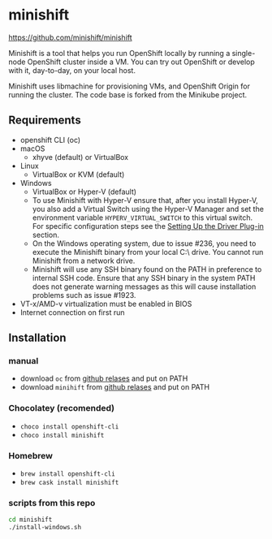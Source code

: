 # minishift
https://github.com/minishift/minishift

Minishift is a tool that helps you run OpenShift locally by running a single-node OpenShift cluster inside a VM. You can try out OpenShift or develop with it, day-to-day, on your local host.

Minishift uses libmachine for provisioning VMs, and OpenShift Origin for running the cluster. The code base is forked from the Minikube project.

## Requirements
* openshift CLI (oc)
* macOS
  *  xhyve (default) or VirtualBox
* Linux
  * VirtualBox or KVM (default)
* Windows
  * VirtualBox or Hyper-V (default)
  * To use Minishift with Hyper-V ensure that, after you install Hyper-V, you also add a Virtual Switch using the Hyper-V Manager and set the environment variable `HYPERV_VIRTUAL_SWITCH` to this virtual switch. For specific configuration steps see the [Setting Up the Driver Plug-in](https://docs.openshift.org/latest/minishift/getting-started/setting-up-driver-plugin.html) section.
  * On the Windows operating system, due to issue #236, you need to execute the Minishift binary from your local C:\ drive. You cannot run Minishift from a network drive.
  * Minishift will use any SSH binary found on the PATH in preference to internal SSH code. Ensure that any SSH binary in the system PATH does not generate warning messages as this will cause installation problems such as issue #1923.
* VT-x/AMD-v virtualization must be enabled in BIOS
* Internet connection on first run

## Installation
### manual
* download `oc` from [github relases](https://github.com/openshift/origin/releases) and put on PATH
* download `minihift` from [github relases](https://github.com/minishift/minishift/releases) and put on PATH

### Chocolatey (recomended)
* `choco install openshift-cli`
* `choco install minishift`

### Homebrew
* `brew install openshift-cli`
* `brew cask install minishift`

### scripts from this repo
```bash
cd minishift
./install-windows.sh
```


